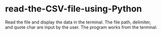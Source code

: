 # read-the-CSV-file-using-Python
Read the file and display the data in the terminal. The file path, delimiter, and quote char are input by the user. The program works from the terminal.

